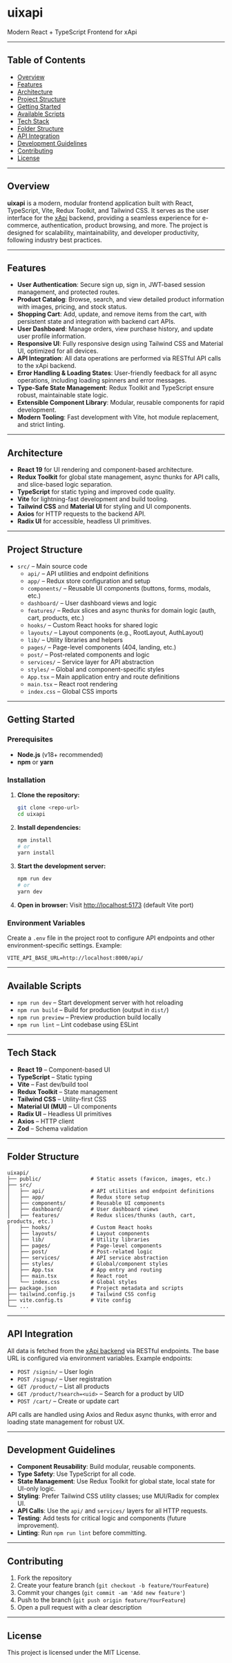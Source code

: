 # uixapi

Modern React + TypeScript Frontend for xApi

---

## Table of Contents

- [Overview](#overview)
- [Features](#features)
- [Architecture](#architecture)
- [Project Structure](#project-structure)
- [Getting Started](#getting-started)
- [Available Scripts](#available-scripts)
- [Tech Stack](#tech-stack)
- [Folder Structure](#folder-structure)
- [API Integration](#api-integration)
- [Development Guidelines](#development-guidelines)
- [Contributing](#contributing)
- [License](#license)

---

## Overview

**uixapi** is a modern, modular frontend application built with React, TypeScript, Vite, Redux Toolkit, and Tailwind CSS. It serves as the user interface for the [xApi](../xApi/README.md) backend, providing a seamless experience for e-commerce, authentication, product browsing, and more. The project is designed for scalability, maintainability, and developer productivity, following industry best practices.

---

## Features

- **User Authentication**: Secure sign up, sign in, JWT-based session management, and protected routes.
- **Product Catalog**: Browse, search, and view detailed product information with images, pricing, and stock status.
- **Shopping Cart**: Add, update, and remove items from the cart, with persistent state and integration with backend cart APIs.
- **User Dashboard**: Manage orders, view purchase history, and update user profile information.
- **Responsive UI**: Fully responsive design using Tailwind CSS and Material UI, optimized for all devices.
- **API Integration**: All data operations are performed via RESTful API calls to the xApi backend.
- **Error Handling & Loading States**: User-friendly feedback for all async operations, including loading spinners and error messages.
- **Type-Safe State Management**: Redux Toolkit and TypeScript ensure robust, maintainable state logic.
- **Extensible Component Library**: Modular, reusable components for rapid development.
- **Modern Tooling**: Fast development with Vite, hot module replacement, and strict linting.

---

## Architecture

- **React 19** for UI rendering and component-based architecture.
- **Redux Toolkit** for global state management, async thunks for API calls, and slice-based logic separation.
- **TypeScript** for static typing and improved code quality.
- **Vite** for lightning-fast development and build tooling.
- **Tailwind CSS** and **Material UI** for styling and UI components.
- **Axios** for HTTP requests to the backend API.
- **Radix UI** for accessible, headless UI primitives.

---

## Project Structure

- `src/` – Main source code
  - `api/` – API utilities and endpoint definitions
  - `app/` – Redux store configuration and setup
  - `components/` – Reusable UI components (buttons, forms, modals, etc.)
  - `dashboard/` – User dashboard views and logic
  - `features/` – Redux slices and async thunks for domain logic (auth, cart, products, etc.)
  - `hooks/` – Custom React hooks for shared logic
  - `layouts/` – Layout components (e.g., RootLayout, AuthLayout)
  - `lib/` – Utility libraries and helpers
  - `pages/` – Page-level components (404, landing, etc.)
  - `post/` – Post-related components and logic
  - `services/` – Service layer for API abstraction
  - `styles/` – Global and component-specific styles
  - `App.tsx` – Main application entry and route definitions
  - `main.tsx` – React root rendering
  - `index.css` – Global CSS imports

---

## Getting Started

### Prerequisites

- **Node.js** (v18+ recommended)
- **npm** or **yarn**

### Installation

1. **Clone the repository:**
   ```bash
   git clone <repo-url>
   cd uixapi
   ```
2. **Install dependencies:**
   ```bash
   npm install
   # or
   yarn install
   ```
3. **Start the development server:**
   ```bash
   npm run dev
   # or
   yarn dev
   ```
4. **Open in browser:**
   Visit [http://localhost:5173](http://localhost:5173) (default Vite port)

### Environment Variables

Create a `.env` file in the project root to configure API endpoints and other environment-specific settings. Example:

```env
VITE_API_BASE_URL=http://localhost:8000/api/
```

---

## Available Scripts

- `npm run dev` – Start development server with hot reloading
- `npm run build` – Build for production (output in `dist/`)
- `npm run preview` – Preview production build locally
- `npm run lint` – Lint codebase using ESLint

---

## Tech Stack

- **React 19** – Component-based UI
- **TypeScript** – Static typing
- **Vite** – Fast dev/build tool
- **Redux Toolkit** – State management
- **Tailwind CSS** – Utility-first CSS
- **Material UI (MUI)** – UI components
- **Radix UI** – Headless UI primitives
- **Axios** – HTTP client
- **Zod** – Schema validation

---

## Folder Structure

```
uixapi/
├── public/                # Static assets (favicon, images, etc.)
├── src/
│   ├── api/               # API utilities and endpoint definitions
│   ├── app/               # Redux store setup
│   ├── components/        # Reusable UI components
│   ├── dashboard/         # User dashboard views
│   ├── features/          # Redux slices/thunks (auth, cart, products, etc.)
│   ├── hooks/             # Custom React hooks
│   ├── layouts/           # Layout components
│   ├── lib/               # Utility libraries
│   ├── pages/             # Page-level components
│   ├── post/              # Post-related logic
│   ├── services/          # API service abstraction
│   ├── styles/            # Global/component styles
│   ├── App.tsx            # App entry and routing
│   ├── main.tsx           # React root
│   └── index.css          # Global styles
├── package.json           # Project metadata and scripts
├── tailwind.config.js     # Tailwind CSS config
├── vite.config.ts         # Vite config
└── ...
```

---

## API Integration

All data is fetched from the [xApi backend](../xApi/README.md) via RESTful endpoints. The base URL is configured via environment variables. Example endpoints:

- `POST /signin/` – User login
- `POST /signup/` – User registration
- `GET /product/` – List all products
- `GET /product/?search=<uid>` – Search for a product by UID
- `POST /cart/` – Create or update cart

API calls are handled using Axios and Redux async thunks, with error and loading state management for robust UX.

---

## Development Guidelines

- **Component Reusability**: Build modular, reusable components.
- **Type Safety**: Use TypeScript for all code.
- **State Management**: Use Redux Toolkit for global state, local state for UI-only logic.
- **Styling**: Prefer Tailwind CSS utility classes; use MUI/Radix for complex UI.
- **API Calls**: Use the `api/` and `services/` layers for all HTTP requests.
- **Testing**: Add tests for critical logic and components (future improvement).
- **Linting**: Run `npm run lint` before committing.

---

## Contributing

1. Fork the repository
2. Create your feature branch (`git checkout -b feature/YourFeature`)
3. Commit your changes (`git commit -am 'Add new feature'`)
4. Push to the branch (`git push origin feature/YourFeature`)
5. Open a pull request with a clear description

---

## License

This project is licensed under the MIT License.
